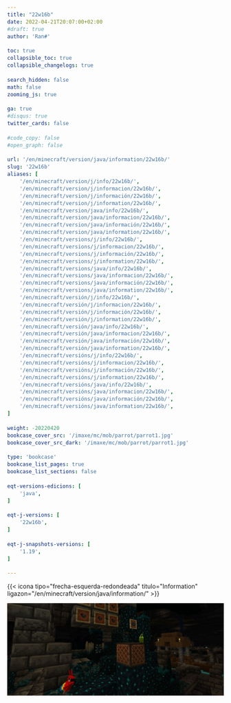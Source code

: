 ```yaml
---
title: "22w16b"
date: 2022-04-21T20:07:00+02:00
#draft: true
author: 'Ran#'

toc: true
collapsible_toc: true
collapsible_changelogs: true

search_hidden: false
math: false
zooming_js: true

ga: true
#disqus: true
twitter_cards: false

#code_copy: false
#open_graph: false

url: '/en/minecraft/version/java/information/22w16b/'
slug: '22w16b'
aliases: [
    '/en/minecraft/version/j/info/22w16b/',
    '/en/minecraft/version/j/informacion/22w16b/',
    '/en/minecraft/version/j/información/22w16b/',
    '/en/minecraft/version/j/information/22w16b/',
    '/en/minecraft/version/java/info/22w16b/',
    '/en/minecraft/version/java/informacion/22w16b/',
    '/en/minecraft/version/java/información/22w16b/',
    '/en/minecraft/version/java/information/22w16b/',
    '/en/minecraft/versions/j/info/22w16b/',
    '/en/minecraft/versions/j/informacion/22w16b/',
    '/en/minecraft/versions/j/información/22w16b/',
    '/en/minecraft/versions/j/information/22w16b/',
    '/en/minecraft/versions/java/info/22w16b/',
    '/en/minecraft/versions/java/informacion/22w16b/',
    '/en/minecraft/versions/java/información/22w16b/',
    '/en/minecraft/versions/java/information/22w16b/',
    '/en/minecraft/versión/j/info/22w16b/',
    '/en/minecraft/versión/j/informacion/22w16b/',
    '/en/minecraft/versión/j/información/22w16b/',
    '/en/minecraft/versión/j/information/22w16b/',
    '/en/minecraft/versión/java/info/22w16b/',
    '/en/minecraft/versión/java/informacion/22w16b/',
    '/en/minecraft/versión/java/información/22w16b/',
    '/en/minecraft/versión/java/information/22w16b/',
    '/en/minecraft/versións/j/info/22w16b/',
    '/en/minecraft/versións/j/informacion/22w16b/',
    '/en/minecraft/versións/j/información/22w16b/',
    '/en/minecraft/versións/j/information/22w16b/',
    '/en/minecraft/versións/java/info/22w16b/',
    '/en/minecraft/versións/java/informacion/22w16b/',
    '/en/minecraft/versións/java/información/22w16b/',
    '/en/minecraft/versións/java/information/22w16b/',
]

weight: -20220420
bookcase_cover_src: '/imaxe/mc/mob/parrot/parrot1.jpg'
bookcase_cover_src_dark: '/imaxe/mc/mob/parrot/parrot1.jpg'

type: 'bookcase'
bookcase_list_pages: true
bookcase_list_sections: false

eqt-versions-edicions: [
    'java',
]

eqt-j-versions: [
    '22w16b',
]

eqt-j-snapshots-versions: [
    '1.19',
]

---
```


{{< icona tipo="frecha-esquerda-redondeada" titulo="Information" ligazon="/en/minecraft/version/java/information/" >}}

<img title="22w16a" alt="22w16a" src="/imaxe/mc/mob/parrot/parrot1.jpg">
